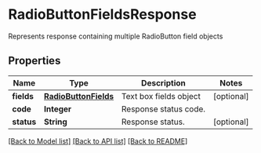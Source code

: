 ﻿
# RadioButtonFieldsResponse
Represents response containing multiple RadioButton field objects

## Properties
Name | Type | Description | Notes
------------ | ------------- | ------------- | -------------
**fields** | [**RadioButtonFields**](RadioButtonFields.md) | Text box fields object | [optional]
**code** | **Integer** | Response status code. | 
**status** | **String** | Response status. | [optional]


[[Back to Model list]](../../README.md#documentation-for-models) [[Back to API list]](../../README.md#documentation-for-api-endpoints) [[Back to README]](../../README.md)


